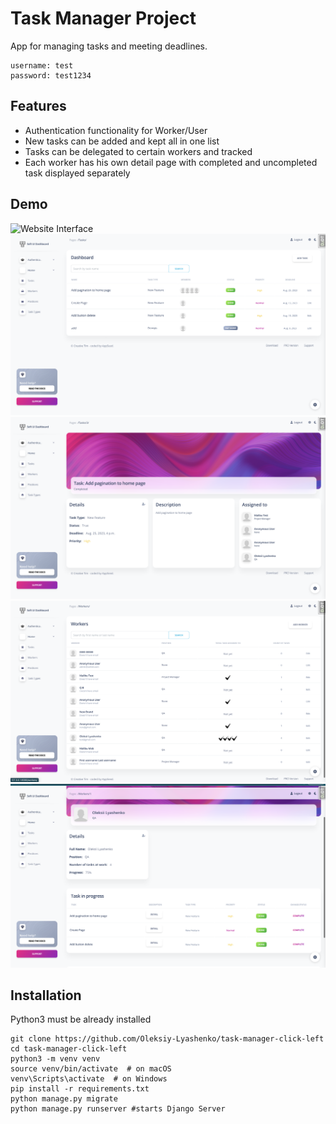 # Task Manager Project

App for managing tasks and meeting deadlines.

```shell
username: test
password: test1234
```

## Features

* Authentication functionality for Worker/User
* New tasks can be added and kept all in one list 
* Tasks can be delegated to certain workers and tracked
* Each worker has his own detail page with completed and uncompleted task displayed separately

## Demo

![Website Interface](static/img/demo/screenshot_login.png)
![Website Interface](static/img/demo/screenshot_task_list.png)
![Website Interface](static/img/demo/screenshot_task_detail.png)
![Website Interface](static/img/demo/screenshot_worker_list.png)
![Website Interface](static/img/demo/screenshot_worker_detail.png)

## Installation 

Python3 must be already installed

```shell
git clone https://github.com/Oleksiy-Lyashenko/task-manager-click-left
cd task-manager-click-left
python3 -m venv venv
source venv/bin/activate  # on macOS
venv\Scripts\activate  # on Windows 
pip install -r requirements.txt
python manage.py migrate
python manage.py runserver #starts Django Server
```